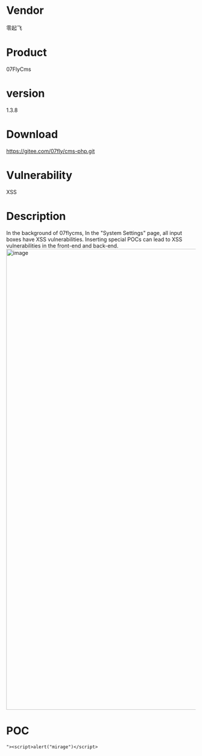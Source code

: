 # Vendor

零起飞

# Product

07FlyCms

# version

1.3.8

# Download 

https://gitee.com/07fly/cms-php.git

# Vulnerability

XSS

# Description

In the background of 07flycms, In the "System Settings" page, all input boxes have XSS vulnerabilities. Inserting special POCs can lead to XSS vulnerabilities in the front-end and back-end.
<img width="1227" alt="image" src="https://github.com/user-attachments/assets/e6604365-5cba-4c37-bc7e-e1e89256cd04">


# POC
```
"><script>alert("mirage")</script>
```
